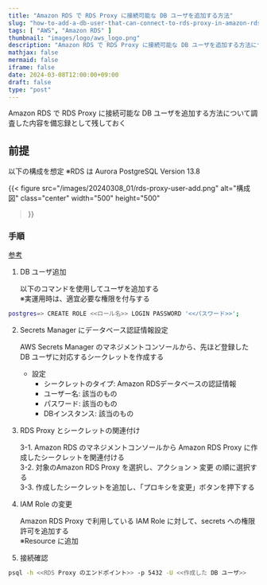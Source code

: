 ```yaml
---
title: "Amazon RDS で RDS Proxy に接続可能な DB ユーザを追加する方法"
slug: "how-to-add-a-db-user-that-can-connect-to-rds-proxy-in-amazon-rds"
tags: [ "AWS", "Amazon RDS" ]
thumbnail: "images/logo/aws_logo.png"
description: "Amazon RDS で RDS Proxy に接続可能な DB ユーザを追加する方法について調査した内容を備忘録として残しておく"
mathjax: false
mermaid: false
iframe: false
date: 2024-03-08T12:00:00+09:00
draft: false
type: "post"
---
```


Amazon RDS で RDS Proxy に接続可能な DB ユーザを追加する方法について調査した内容を備忘録として残しておく

## 前提

以下の構成を想定 ※RDS は Aurora PostgreSQL Version 13.8

{{<
  figure
    src="/images/20240308_01/rds-proxy-user-add.png"
    alt="構成図"
    class="center"
    width="500"
    height="500"
>}}

### 手順

[参考](https://docs.aws.amazon.com/ja_jp/AmazonRDS/latest/UserGuide/rds-proxy-managing.html#rds-proxy-new-db-user)

1. DB ユーザ追加

    以下のコマンドを使用してユーザを追加する  
    ※実運用時は、適宜必要な権限を付与する

```.sh
postgres=> CREATE ROLE <<ロール名>> LOGIN PASSWORD '<<パスワード>>';
```

2. Secrets Manager にデータベース認証情報設定

    AWS Secrets Manager のマネジメントコンソールから、先ほど登録した DB ユーザに対応するシークレットを作成する  

   * 設定
     * シークレットのタイプ: Amazon RDSデータベースの認証情報
     * ユーザー名: 該当のもの
     * パスワード: 該当のもの
     * DBインスタンス: 該当のもの

3. RDS Proxy とシークレットの関連付け

    3-1. Amazon RDS のマネジメントコンソールから Amazon RDS Proxy に作成したシークレットを関連付ける  
    3-2. 対象のAmazon RDS Proxy を選択し、アクション > 変更 の順に選択する  
    3-3. 作成したシークレットを追加し、「プロキシを変更」ボタンを押下する

4. IAM Role の変更

    Amazon RDS Proxy で利用している IAM Role に対して、secrets への権限許可を追加する  
    ※Resource に追加

5. 接続確認

```sh
psql -h <<RDS Proxy のエンドポイント>> -p 5432 -U <<作成した DB ユーザ>>
```
